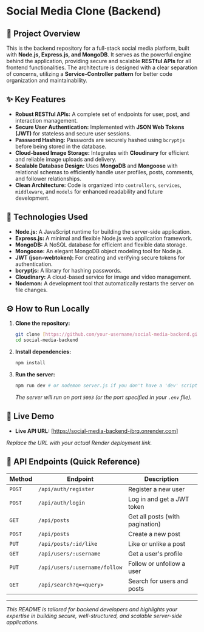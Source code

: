 # Social Media Clone (Backend)

## 🌟 Project Overview

This is the backend repository for a full-stack social media platform, built with **Node.js, Express.js, and MongoDB**. It serves as the powerful engine behind the application, providing secure and scalable **RESTful APIs** for all frontend functionalities. The architecture is designed with a clear separation of concerns, utilizing a **Service-Controller pattern** for better code organization and maintainability.

## ✨ Key Features

- **Robust RESTful APIs:** A complete set of endpoints for user, post, and interaction management.
- **Secure User Authentication:** Implemented with **JSON Web Tokens (JWT)** for stateless and secure user sessions.
- **Password Hashing:** Passwords are securely hashed using `bcryptjs` before being stored in the database.
- **Cloud-based Image Storage:** Integrates with **Cloudinary** for efficient and reliable image uploads and delivery.
- **Scalable Database Design:** Uses **MongoDB** and **Mongoose** with relational schemas to efficiently handle user profiles, posts, comments, and follower relationships.
- **Clean Architecture:** Code is organized into `controllers`, `services`, `middleware`, and `models` for enhanced readability and future development.

## 🚀 Technologies Used

- **Node.js:** A JavaScript runtime for building the server-side application.
- **Express.js:** A minimal and flexible Node.js web application framework.
- **MongoDB:** A NoSQL database for efficient and flexible data storage.
- **Mongoose:** An elegant MongoDB object modeling tool for Node.js.
- **JWT (json-webtoken):** For creating and verifying secure tokens for authentication.
- **bcryptjs:** A library for hashing passwords.
- **Cloudinary:** A cloud-based service for image and video management.
- **Nodemon:** A development tool that automatically restarts the server on file changes.

## ⚙️ How to Run Locally

1.  **Clone the repository:**
    ```bash
    git clone [https://github.com/your-username/social-media-backend.git](https://github.com/your-username/social-media-backend.git)
    cd social-media-backend
    ```
2.  **Install dependencies:**
    ```bash
    npm install
    ```
    
3.  **Run the server:**
    ```bash
    npm run dev # or nodemon server.js if you don't have a 'dev' script
    ```
    _The server will run on port `5003` (or the port specified in your `.env` file)._

## 🔗 Live Demo

- **Live API URL:** [https://social-media-backend-ibrq.onrender.com]

_Replace the URL with your actual Render deployment link._

## 📝 API Endpoints (Quick Reference)

| Method | Endpoint | Description |
|---|---|---|
| `POST` | `/api/auth/register` | Register a new user |
| `POST` | `/api/auth/login` | Log in and get a JWT token |
| `GET` | `/api/posts` | Get all posts (with pagination) |
| `POST` | `/api/posts` | Create a new post |
| `PUT` | `/api/posts/:id/like` | Like or unlike a post |
| `GET` | `/api/users/:username` | Get a user's profile |
| `PUT` | `/api/users/:username/follow` | Follow or unfollow a user |
| `GET` | `/api/search?q=<query>` | Search for users and posts |

---
_This README is tailored for backend developers and highlights your expertise in building secure, well-structured, and scalable server-side applications._
